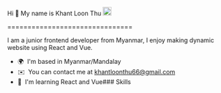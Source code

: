 Hi 👋 My name is Khant Loon Thu <img src="[https://giphy.com/embed/OjI3iowbHLmoY7n98e](https://giphy.com/stickers/aminalstickers-OjI3iowbHLmoY7n98e)" width="20" height="20" />

===============================

I am a junior frontend developer from Myanmar, I enjoy making dynamic website using React and Vue.

*   🌍  I'm based in Myanmar/Mandalay
*   ✉️  You can contact me at [khantloonthu66@gmail.com](mailto:khantloonthu66@gmail.com)
*   🧠  I'm learning React and Vue### Skills 
                  

